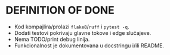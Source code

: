 # DEFINITION OF DONE
- Kod kompajlira/prolazi `flake8`/`ruff` i `pytest -q`.
- Dodati testovi pokrivaju glavne tokove i edge slučajeve.
- Nema TODO/print debug linija.
- Funkcionalnost je dokumentovana u docstringu i/ili README.

